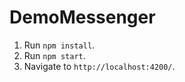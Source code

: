 # DemoMessenger

1. Run `npm install`. 
2. Run `npm start`. 
3. Navigate to `http://localhost:4200/`.


